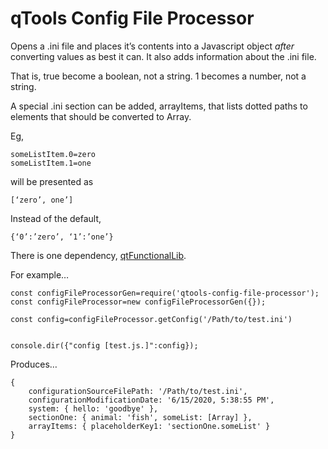# qTools Config File Processor

Opens a .ini file and places it’s contents into a Javascript object _after_ converting values as best it can. It also adds information about the .ini file.

That is, true become a boolean, not a string. 1 becomes a number, not a string.

A special .ini section can be added, arrayItems, that lists dotted paths to elements that should be converted  to Array.

Eg,

    someListItem.0=zero
    someListItem.1=one

will be presented as

    [‘zero’, one’]

Instead of the default,

    {‘0’:’zero’, ‘1’:’one’}


There is one dependency, [qtFunctionalLib](https://github.com/tqwhite/qtFunctionalLib).

For example…

    
    const configFileProcessorGen=require('qtools-config-file-processor');
    const configFileProcessor=new configFileProcessorGen({});
    
    const config=configFileProcessor.getConfig('/Path/to/test.ini')
    
    
    console.dir({"config [test.js.]":config});
    

Produces…

   
    {
        configurationSourceFilePath: '/Path/to/test.ini',
        configurationModificationDate: '6/15/2020, 5:38:55 PM',
        system: { hello: 'goodbye' },
        sectionOne: { animal: 'fish', someList: [Array] },
        arrayItems: { placeholderKey1: 'sectionOne.someList' }
    }